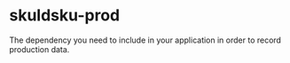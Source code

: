 skuldsku-prod
=============

The dependency you need to include in your application in order to record production data.
